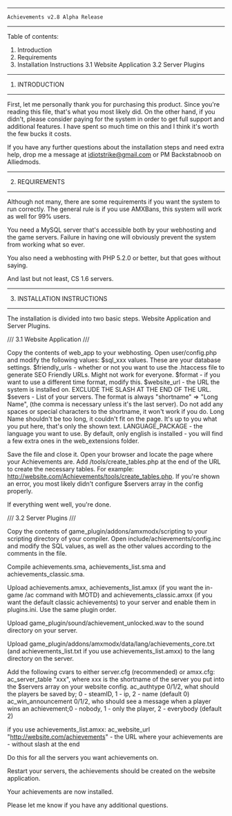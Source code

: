 
*********************************************
	Achievements v2.8 Alpha Release
*********************************************



Table of contents:
1. Introduction
2. Requirements
3. Installation Instructions
	3.1 Website Application
	3.2 Server Plugins
  


---------------------
1. INTRODUCTION
---------------------
First, let me personally thank you for purchasing this product. Since you're reading
this file, that's what you most likely did. On the other hand, if you didn't, please
consider paying for the system in order to get full support and additional features. I have
spent so much time on this and I think it's worth the few bucks it costs.

If you have any further questions about the installation steps and need extra help, drop me a message
at idiotstrike@gmail.com or PM Backstabnoob on Alliedmods.


---------------------
2. REQUIREMENTS
---------------------
Although not many, there are some requirements if you want the system to run correctly. The general rule 
is if you use AMXBans, this system will work as well for 99% users.

You need a MySQL server that's accessible both by your webhosting and the game servers. Failure in having one
will obviously prevent the system from working what so ever.

You also need a webhosting with PHP 5.2.0 or better, but that goes without saying.

And last but not least, CS 1.6 servers.


--------------------
3. INSTALLATION INSTRUCTIONS
--------------------
The installation is divided into two basic steps. Website Application and Server Plugins.

///
3.1 Website Application
///

Copy the contents of web_app to your webhosting. Open user/config.php and modify the following values:
$sql_xxx values. These are your database settings.
$friendly_urls - whether or not you want to use the .htaccess file to generate SEO Friendly URLs. Might not work for everyone.
$format - if you want to use a different time format, modify this.
$website_url - the URL the system is installed on. EXCLUDE THE SLASH AT THE END OF THE URL.
$severs - List of your servers. The format is always "shortname" => "Long Name", (the comma is necessary unless it's the last server).
	Do not add any spaces or special characters to the shortname, it won't work if you do. Long Name shouldn't be too long,
	it couldn't fit on the page. It's up to you what you put here, that's only the shown text.
LANGUAGE_PACKAGE - the language you want to use. By default, only english is installed - you will find a few extra ones in the web_extensions folder.

Save the file and close it. Open your browser and locate the page where your Achievements are. Add /tools/create_tables.php at the end of the URL to create
the necessary tables. For example: http://website.com/Achievements/tools/create_tables.php. If you're shown an error, you most likely didn't configure $servers 
array in the config properly.

If everything went well, you're done.

///
3.2 Server Plugins
///

Copy the contents of game_plugin/addons/amxmodx/scripting to your scripting directory of your compiler. Open include/achievements/config.inc and modify 
the SQL values, as well as the other values according to the comments in the file.

Compile achievements.sma, achievements_list.sma and achievements_classic.sma.

Upload achievements.amxx, achievements_list.amxx (if you want the in-game /ac command with MOTD) and 
achievements_classic.amxx (if you want the default classic achievements) to your server and enable them in plugins.ini. Use the same plugin order.

Upload game_plugin/sound/achievement_unlocked.wav to the sound directory on your server.

Upload game_plugin/addons/amxmodx/data/lang/achievements_core.txt (and achievements_list.txt if you use achievements_list.amxx) 
to the lang directory on the server.

Add the following cvars to either server.cfg (recommended) or amxx.cfg:
ac_server_table "xxx", where xxx is the shortname of the server you put into the $servers array on your website config.
ac_authtype 0/1/2, what should the players be saved by; 0 - steamID, 1 - ip, 2 - name (default 0)
ac_win_announcement 0/1/2, who should see a message when a player wins an achievement;0 - nobody, 1 - only the player, 2 - everybody (default 2)

if you use achievements_list.amxx:
ac_website_url "http://website.com/achievements" - the URL where your achievements are - without slash at the end

Do this for all the servers you want achievements on.

Restart your servers, the achievements should be created on the website application.


Your achievements are now installed.


Please let me know if you have any additional questions.